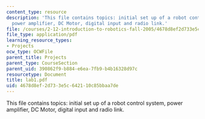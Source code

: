 ```yaml
---
content_type: resource
description: 'This file contains topics: initial set up of a robot control system,
  power amplifier, DC Motor, digital input and radio link.'
file: /courses/2-12-introduction-to-robotics-fall-2005/4678d8ef2d733e5c642110c85bbaa7de_lab1.pdf
file_type: application/pdf
learning_resource_types:
- Projects
ocw_type: OCWFile
parent_title: Projects
parent_type: CourseSection
parent_uid: 390862f9-b884-e6ea-7fb9-b4b16328d97c
resourcetype: Document
title: lab1.pdf
uid: 4678d8ef-2d73-3e5c-6421-10c85bbaa7de
---
```

This file contains topics: initial set up of a robot control system, power amplifier, DC Motor, digital input and radio link.

